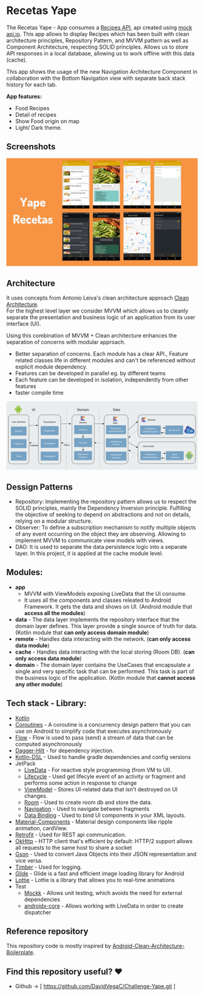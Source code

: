 # Recetas Yape
The Recetas Yape - App consumes a [Recipes API](https://63e87ffa5f3e35d898f15901.mockapi.io/api/v1/recipes), api created using [mock api.io](https://mockapi.io/). This app allows to display Recipes which has been built with clean architecture principles, Repository Pattern, and MVVM pattern as well as Component Architecture, respecting SOLID principles.
Allows us to store API responses in a local database, allowing us to work offline with this data (cache).

This app shows the usage of the new Navigation Architecture Component in collaboration with the Bottom Navigation view with separate back stack history for each tab.

**App features:**
- Food Recipes
- Detail of recipes
- Show Food origin on map
- Light/ Dark theme.

## Screenshots
<img alt="List" src="art/screenshot.png">

## Architecture
It uses concepts from Antonio Leiva's clean architecture approach [Clean Architecture](https://antonioleiva.com/clean-architecture-android/).</br>
For the highest level layer we consider MVVM which allows us to cleanly separate the presentation and business logic of an application from its user interface (UI).

Using this combination of MVVM + Clean architecture enhances the separation of concerns with modular approach.

* Better separation of concerns. Each module has a clear API., Feature related classes life in different modules and can't be referenced without explicit module dependency.
* Features can be developed in parallel eg. by different teams
* Each feature can be developed in isolation, independently from other features
* faster compile time
<img src="art/app_architecture.png">

## Dessign Patterns
- Repository:
  Implementing the repository pattern allows us to respect the SOLID principles, mainly the Dependency Inversion principle. Fulfilling the objective of seeking to depend on abstractions and not on details, relying on a modular structure.
- Observer:
  To define a subscription mechanism to notify multiple objects of any event occurring on the object they are observing. Allowing to implement MVVM to communicate view models with views.
- DAO:
  It is used to separate the data persistence logic into a separate layer. In this project, it is applied at the cache module level.

## Modules:
* **app**  
  - MVVM with ViewModels exposing LiveData that the UI consume.
  - It uses all the components and classes releated to Android Framework. It gets the data and shows on UI. (Android module that **access all the modules**)
* **data** - The data layer implements the repository interface that the domain layer defines. This layer provide a single source of truth for data. (Kotlin module that **can only access domain module**)
* **remote** - Handles data interacting with the network. (**can only access data module**)
* **cache** - Handles data interacting with the local storing (Room DB). (**can only access data module**)
* **domain** - The domain layer contains the UseCases that encapsulate a single and very specific task that can be performed. This task is part of the business logic of the application. (Kotlin module that **cannot access any other module**)

## Tech stack - Library:
- [Kotlin](https://kotlinlang.org/)
- [Coroutines](https://github.com/Kotlin/kotlinx.coroutines) - A coroutine is a concurrency design pattern that you can use on Android to simplify code that executes asynchronously
- [Flow](https://kotlin.github.io/kotlinx.coroutines/kotlinx-coroutines-core/kotlinx.coroutines.flow/) - Flow is used to pass (send) a stream of data that can be computed asynchronously
- [Dagger-Hilt](https://developer.android.com/training/dependency-injection/hilt-android) - for dependency injection.
- [Kotlin-DSL](https://docs.gradle.org/current/userguide/kotlin_dsl.html) - Used to handle gradle dependencies and config versions
- JetPack
    - [LiveData](https://developer.android.com/topic/libraries/architecture/livedata) - For reactive style programming (from VM to UI).
    - [Lifecycle](https://developer.android.com/jetpack/androidx/releases/lifecycle) - Used get lifecyle event of an activity or fragment and performs some action in response to change
    - [ViewModel](https://developer.android.com/topic/libraries/architecture/viewmodel) - Stores UI-related data that isn't destroyed on UI changes.
    - [Room](https://developer.android.com/topic/libraries/architecture/room) - Used to create room db and store the data.
    - [Navigation](https://developer.android.com/guide/navigation/navigation-getting-started) - Used to navigate between fragments
    - [Data Binding](https://developer.android.com/topic/libraries/data-binding) - Used to bind UI components in your XML layouts.
- [Material-Components](https://github.com/material-components/material-components-android) - Material design components like ripple animation, cardView.
- [Retrofit](https://github.com/square/retrofit) - Used for REST api communication.
- [OkHttp](http://square.github.io/okhttp/) - HTTP client that's efficient by default: HTTP/2 support allows all requests to the same host to share a socket
- [Gson](https://github.com/square/retrofit/tree/master/retrofit-converters/gson) - Used to convert Java Objects into their JSON representation and vice versa.
- [Timber](https://github.com/JakeWharton/timber) - Used for logging.
- [Glide](https://bumptech.github.io/glide/) - Glide is a fast and efficient image loading library for Android
- [Lottie](https://airbnb.io/lottie/) - Lottie is a library that allows you to real-time animations
- Test
  - [Mockk](https://github.com/mockk/mockk) - Allows unit testing, which avoids the need for external dependencies
  - [androidx-core](https://androidx.tech/artifacts/arch.core/core-testing/) - Allows working with LiveData in order to create dispatcher

## Reference repository
This repository code is mostly inspired by [Android-Clean-Architecture-Boilerplate](https://github.com/bufferapp/android-clean-architecture-boilerplate).

## Find this repository useful? :heart:
- Github -> [ https://github.com/DavidVegaC/Challenge-Yape.git ] 
